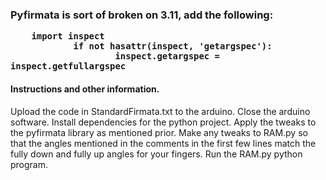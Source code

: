 <h3>Pyfirmata is sort of broken on 3.11, add the following:
        
        import inspect
                if not hasattr(inspect, 'getargspec'):
                        inspect.getargspec = inspect.getfullargspec
</h3>
<h4>
        Instructions and other information.
</h4>
<p>
        Upload the code in StandardFirmata.txt to the arduino.
        Close the arduino software. Install dependencies for the python project.
        Apply the tweaks to the pyfirmata library as mentioned prior.
        Make any tweaks to RAM.py so that the angles mentioned in the comments in the first few lines match the fully down and fully up angles for your fingers. 
        Run the RAM.py python program. 
</p>
